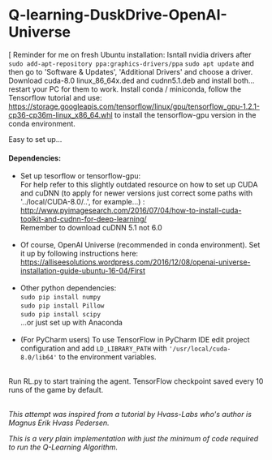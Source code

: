 # Q-learning-DuskDrive-OpenAI-Universe

[ Reminder for me on fresh Ubuntu installation:
Isntall nvidia drivers after 
```sudo add-apt-repository ppa:graphics-drivers/ppa```
```sudo apt update```
and then go to 'Software & Updates', 'Additional Drivers' and choose a driver.
Download cuda-8.0 linux_86_64x.ded and cudnn5.1.deb and install both... restart your PC for them to work.
Install conda / miniconda, follow the Tensorflow tutorial and use: https://storage.googleapis.com/tensorflow/linux/gpu/tensorflow_gpu-1.2.1-cp36-cp36m-linux_x86_64.whl
to install the tensorflow-gpu version in the conda environment.

Easy to set up...

#### Dependencies: 

* Set up tesorflow or tensorflow-gpu:<br>
For help refer to this slightly outdated resource on how to set up CUDA and cuDNN (to apply for newer versions just     correct some paths with '../local/CUDA-8.0/..', for example...) :
http://www.pyimagesearch.com/2016/07/04/how-to-install-cuda-toolkit-and-cudnn-for-deep-learning/<br>
Remember to download cuDNN 5.1 not 6.0<br><br>
* Of course, OpenAI Universe (recommended in conda environment). Set it up by following instructions here: https://alliseesolutions.wordpress.com/2016/12/08/openai-universe-installation-guide-ubuntu-16-04/First <br><br>
* Other python dependencies:<br>
```sudo pip install numpy```<br>
```sudo pip install Pillow```<br>
```sudo pip install scipy```<br>
...or just set up with Anaconda<br><br>
 * (For PyCharm users) To use TensorFlow in PyCharm IDE edit project configuration and add ```LD_LIBRARY_PATH``` with ```'/usr/local/cuda-8.0/lib64'``` to the environment variables.<br><br>


Run RL.py to start training the agent. TensorFlow checkpoint saved every 10 runs of the game by default.<br><br>


<i>This attempt was inspired from a tutorial by Hvass-Labs who's author is Magnus Erik Hvass Pedersen.

This is a very plain implementation with just the minimum of code required to run the Q-Learning Algorithm.
